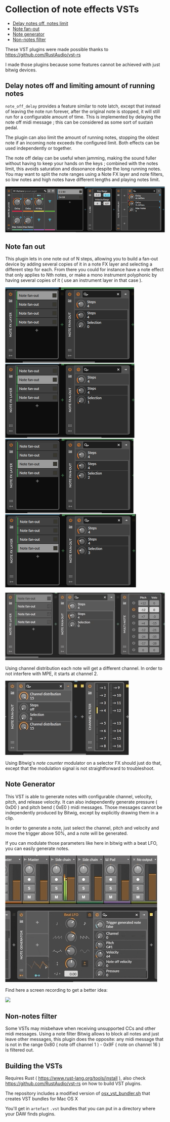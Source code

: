 # Collection of note effects VSTs

- [Delay notes off, notes limit](#delay-notes-off-and-limiting-amount-of-running-notes)
- [Note fan-out](#note-fan-out)
- [Note generator](#note-generator)
- [Non-notes filter](#non-notes-filter)

These VST plugins were made possible thanks to https://github.com/RustAudio/vst-rs

I made those plugins because some features cannot be achieved with just bitwig devices.

## Delay notes off and limiting amount of running notes

`note_off_delay` provides a feature similar to note latch, except that instead of leaving the note run forever, after the original note is stopped, it will still run for a configurable amount of time. This is implemented by delaying the note off midi message ; this can be considered as some sort of sustain pedal.

The plugin can also limit the amount of running notes, stopping the oldest note if an incoming note exceeds the configured limit. Both effects can be used independently or together.

The note off delay can be useful when jamming, making the sound fuller without having to keep your hands on the keys ; combined with the notes limit, this avoids saturation and dissonance despite the long running notes. You may want to split the note ranges using a Note FX layer and note filters, so low notes and high notes have different lengths and playing notes limit. 

![](docs/note_off_delay.png)

## Note fan out

This plugin lets in one note out of N steps, allowing you to build a fan-out device by adding several copies of it in a note FX layer and selecting a different step for each. From there you could for instance have a note effect that only applies to Nth notes, or make a mono instrument polyphonic by having several copies of it ( use an instrument layer in that case ).


![](docs/fanout1.png) ![](docs/fanout2.png) ![](docs/fanout3.png) ![](docs/fanout4.png)

![](docs/fanout.gif)

Using channel distribution each note will get a different channel. In order to not interfere with MPE, it starts at channel 2.

![](docs/fanoutchannel.gif)

Using Bitwig's _note counter_ modulator on a selector FX should just do that, except that the modulation signal is not straightforward to troubleshoot.

## Note Generator

This VST is able to generate notes with configurable channel, velocity, pitch, and release velocity.
It can also independently generate pressure ( 0xD0 ) and pitch bend ( 0xE0 ) midi messages. Those messages cannot be independently produced by Bitwig, except by explicitly drawing them in a clip.

In order to generate a note, just select the channel, pitch and velocity and move the trigger above 50%, and a note will be generated.

If you can modulate those parameters like here in bitwig with a beat LFO, you can easily generate notes.

![](docs/note_generator.gif)

Find here a screen recording to get a better idea:

<a href="https://www.youtube.com/watch?v=RkMzIqAKo4I"><img src="https://lh3.googleusercontent.com/pw/ACtC-3edwpMgzjFLWGPo-haiGYtn9Mk4hSDCrOYxb_7Y139Sc6A2ZCvIvzLenzIItKFh1eK1I1KzbYeaRGlGXzym9QNFDGryM80rnzI_8O7KyT_ttwuex_3_oYqgdH85xn5lsP5EU2NnRPQPyMI46-aNzY0y2A=w901-h574-no?authuser=0)](https://www.youtube.com/watch?v=RkMzIqAKo4I" data-canonical-src="https://gyazo.com/eb5c5741b6a9a16c692170a41a49c858.png" width="400"  /></a>

## Non-notes filter

Some VSTs may misbehave when receiving unsupported CCs and other midi messages. Using a note filter Bitwig allows to block all notes and just leave other messages, this plugin does the opposite: any midi message that is not in the range 0x80 ( note off channel 1 ) - 0x9F ( note on channel 16 ) is filtered out.

## Building the VSTs

Requires Rust ( https://www.rust-lang.org/tools/install ), also check https://github.com/RustAudio/vst-rs on how to build VST plugins.

The repository includes a modified version of [osx_vst_bundler.sh](https://github.com/RustAudio/vst-rs/blob/master/osx_vst_bundler.sh) that creates VST bundles for Mac OS X 

You'll get in `artefact` `.vst` bundles that you can put in a directory where your DAW finds plugins.
